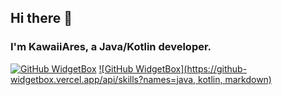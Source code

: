 ## Hi there 👋

### I'm KawaiiAres, a Java/Kotlin developer.

[![GitHub WidgetBox](https://github-widgetbox.vercel.app/api/profile?username=Kawa1Ares&data=stars,commits)](https://github.com/Jurredr/github-widgetbox)
[![GitHub WidgetBox](https://github-widgetbox.vercel.app/api/skills?names=java, kotlin, markdown)](https://github.com/Jurredr/github-widgetbox)
